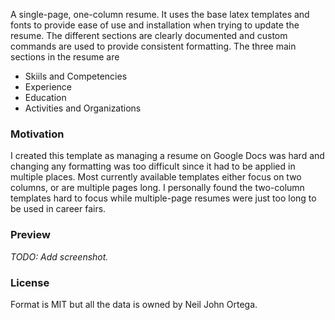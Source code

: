 A single-page, one-column resume. It uses the base latex templates and fonts to provide ease of use and installation when trying to update the resume. The different sections are clearly documented and custom commands are used to provide consistent formatting. The three main sections in the resume are

*   Skiils and Competencies
*   Experience
*   Education
*   Activities and Organizations

### Motivation

I created this template as managing a resume on Google Docs was hard and changing any formatting was too difficult since it had to be applied in multiple places. Most currently available templates either focus on two columns, or are multiple pages long. I personally found the two-column templates hard to focus while multiple-page resumes were just too long to be used in career fairs.

### Preview
*TODO: Add screenshot.*

### License
Format is MIT but all the data is owned by Neil John Ortega.
